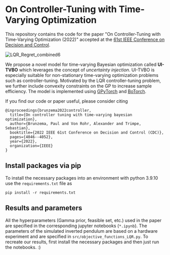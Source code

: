 # On Controller-Tuning with Time-Varying Optimization
This repository contains the code for the paper "On Controller-Tuning with Time-Varying Optimization (2022)" accepted at the [61st IEEE Conference on Decision and Control](https://cdc2022.ieeecss.org/).

![LQR_Regret_combined6](https://user-images.githubusercontent.com/49341051/158646082-e957109f-cd6a-4a43-8d78-6e9a373f4aab.png)

We propose a novel model for time-varying Bayesian optimization called **UI-TVBO** which leverages the concept of *uncertainty injection*. UI-TVBO is especially suitable for non-stationary time-varying optimization problems such as controller-tuning. Motivated by the LQR controller-tuning problem, we further include convexity constraints on the GP to increase sample efficiency. The model is implemented using [GPyTorch](https://gpytorch.ai) and [BoTorch](https://botorch.org).

If you find our code or paper useful, please consider citing
```
@inproceedings{brunzema2022controller,
  title={On controller tuning with time-varying bayesian optimization},
  author={Brunzema, Paul and Von Rohr, Alexander and Trimpe, Sebastian},
  booktitle={2022 IEEE 61st Conference on Decision and Control (CDC)},
  pages={4046--4052},
  year={2022},
  organization={IEEE}
}
```


## Install packages via pip

To install the necessary packages into an environment with python 3.9.10 use the `requirements.txt` file as

```
pip install -r requirements.txt
```

## Results and parameters

All the hyperparameters (Gamma prior, feasible set, etc.) used in the paper are specified in the corresponding jupyter notebooks (`*.ipynb`). The parameters of the simulated inverted pendulum are based on a hardware experiment and are specified in `src/objective_functions_LQR.py`.
To recreate our results, first install the necessary packages and then just run the notebooks. :)
